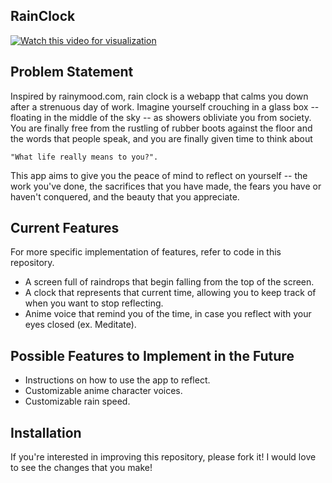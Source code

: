 ## RainClock
[![Watch this video for visualization](https://https://github.com/harris222/rainClock/blobl/master/rain.png)](https://youtu.be/jxEaO49S8OQ)

## Problem Statement
Inspired by rainymood.com, rain clock is a webapp that calms you down after a strenuous day of work.
Imagine yourself crouching in a glass box -- floating in the middle of the sky -- as showers obliviate you from society.
You are finally free from the rustling of rubber boots against the floor and the words that people speak,
and you are finally given time to think about 

``` "What life really means to you?". ```

This app aims to give you the peace of mind to reflect on yourself -- the work you've done, the sacrifices that you have made, the fears
you have or haven't conquered, and the beauty that you appreciate. 

## Current Features

For more specific implementation of features, refer to code in this repository. 
- A screen full of raindrops that begin falling from the top of the screen. 
- A clock that represents that current time, allowing you to keep track of when you want to stop reflecting. 
- Anime voice that remind you of the time, in case you reflect with your eyes closed (ex. Meditate). 


## Possible Features to Implement in the Future 
- Instructions on how to use the app to reflect. 
- Customizable anime character voices. 
- Customizable rain speed. 

## Installation
If you're interested in improving this repository, please fork it! I would love to see the changes that you make! 
